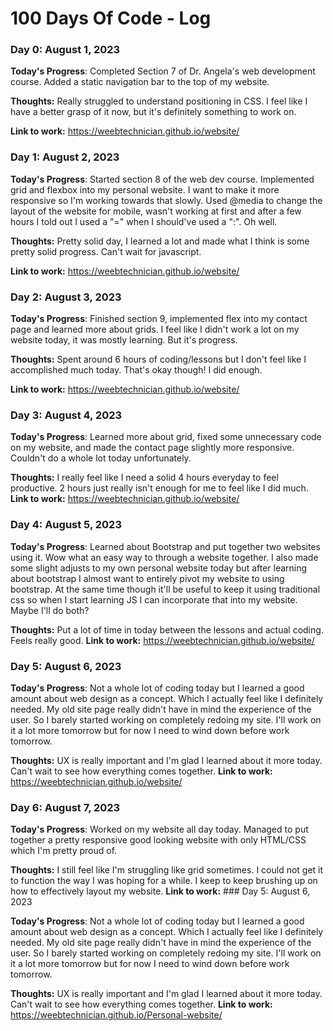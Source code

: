 # 100 Days Of Code - Log

### Day 0: August 1, 2023


**Today's Progress**: Completed Section 7 of Dr. Angela's web development course. Added a static navigation bar to the top of my website.

**Thoughts:** Really struggled to understand positioning in CSS. I feel like I have a better grasp of it now, but it's definitely something to work on.

**Link to work:** https://weebtechnician.github.io/website/

### Day 1: August 2, 2023

**Today's Progress**: Started section 8 of the web dev course. Implemented grid and flexbox into my personal website. I want to make it more responsive so I'm working towards that slowly. Used @media to change the layout of the website for mobile, wasn't working at first and after a few hours I told out I used a "=" when I should've used a ":". Oh well.

**Thoughts:** Pretty solid day, I learned a lot and made what I think is some pretty solid progress. Can't wait for javascript.

**Link to work:** https://weebtechnician.github.io/website/

### Day 2: August 3, 2023

**Today's Progress**: Finished section 9, implemented flex into my contact page and learned more about grids. I feel like I didn't work a lot on my website today, it was mostly learning. But it's progress.

**Thoughts:** Spent around 6 hours of coding/lessons but I don't feel like I accomplished much today. That's okay though! I did enough.

**Link to work:** https://weebtechnician.github.io/website/

### Day 3: August 4, 2023

**Today's Progress**: Learned more about grid, fixed some unnecessary code on my website, and made the contact page slightly more responsive. Couldn't do a whole lot today unfortunately. 

**Thoughts:** I really feel like I need a solid 4 hours everyday to feel productive. 2 hours just really isn't enough for me to feel like I did much.
**Link to work:** https://weebtechnician.github.io/website/

### Day 4: August 5, 2023

**Today's Progress**: Learned about Bootstrap and put together two websites using it. Wow what an easy way to through a website together. I also made some slight adjusts to my own personal website today but after learning about bootstrap I almost want to entirely pivot my website to using bootstrap. At the same time though it'll be useful to keep it using traditional css so when I start learning JS I can incorporate that into my website. Maybe I'll do both?

**Thoughts:** Put a lot of time in today between the lessons and actual coding. Feels really good. 
**Link to work:** https://weebtechnician.github.io/website/

### Day 5: August 6, 2023

**Today's Progress**: Not a whole lot of coding today but I learned a good amount about web design as a concept. Which I actually feel like I definitely needed. My old site page really didn't have in mind the experience of the user. So I barely started working on completely redoing my site. I'll work on it a lot more tomorrow but for now I need to wind down before work tomorrow.

**Thoughts:** UX is really important and I'm glad I learned about it more today. Can't wait to see how everything comes together.
**Link to work:** https://weebtechnician.github.io/website/

### Day 6: August 7, 2023

**Today's Progress**: Worked on my website all day today. Managed to put together a pretty responsive good looking website with only HTML/CSS which I'm pretty proud of.

**Thoughts:** I still feel like I'm struggling like grid sometimes. I could not get it to function the way I was hoping for a while. I keep to keep brushing up on how to effectively layout my website.
**Link to work:** ### Day 5: August 6, 2023

**Today's Progress**: Not a whole lot of coding today but I learned a good amount about web design as a concept. Which I actually feel like I definitely needed. My old site page really didn't have in mind the experience of the user. So I barely started working on completely redoing my site. I'll work on it a lot more tomorrow but for now I need to wind down before work tomorrow.

**Thoughts:** UX is really important and I'm glad I learned about it more today. Can't wait to see how everything comes together.
**Link to work:** https://weebtechnician.github.io/Personal-website/
